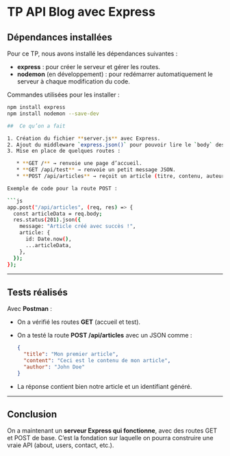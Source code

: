 # TP API Blog avec Express

 ## Dépendances installées

Pour ce TP, nous avons installé les dépendances suivantes :

- **express** : pour créer le serveur et gérer les routes.
- **nodemon** (en développement) : pour redémarrer automatiquement le serveur à chaque modification du code.

Commandes utilisées pour les installer :  
```bash
npm install express
npm install nodemon --save-dev

##  Ce qu’on a fait

1. Création du fichier **server.js** avec Express.
2. Ajout du middleware `express.json()` pour pouvoir lire le `body` des requêtes POST.
3. Mise en place de quelques routes :

   * **GET /** → renvoie une page d’accueil.
   * **GET /api/test** → renvoie un petit message JSON.
   * **POST /api/articles** → reçoit un article (titre, contenu, auteur) et renvoie l’article avec un `id` simulé.

Exemple de code pour la route POST :

```js
app.post("/api/articles", (req, res) => {
  const articleData = req.body;
  res.status(201).json({
    message: "Article créé avec succès !",
    article: {
      id: Date.now(),
      ...articleData,
    },
  });
});
```

---

## Tests réalisés

Avec **Postman** :

* On a vérifié les routes **GET** (accueil et test).
* On a testé la route **POST /api/articles** avec un JSON comme :

  ```json
  {
    "title": "Mon premier article",
    "content": "Ceci est le contenu de mon article",
    "author": "John Doe"
  }
  ```
* La réponse contient bien notre article et un identifiant généré.

---

##  Conclusion

On a maintenant un **serveur Express qui fonctionne**, avec des routes GET et POST de base.
C’est la fondation sur laquelle on pourra construire une vraie API (about, users, contact, etc.).

